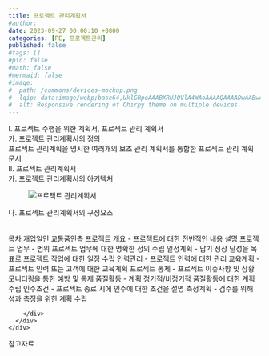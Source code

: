 ```yaml
---
title: 프로젝트 관리계획서
#author: 
date: 2023-09-27 00:00:10 +0800
categories: [PE, 프로젝트관리]
published: false
#tags: []
#pin: false
#math: false
#mermaid: false
#image:
#  path: /commons/devices-mockup.png
#  lqip: data:image/webp;base64,UklGRpoAAABXRUJQVlA4WAoAAAAQAAAADwAABwAAQUxQSDIAAAARL0AmbZurmr57yyIiqE8oiG0bejIYEQTgqiDA9vqnsUSI6H+oAERp2HZ65qP/VIAWAFZQOCBCAAAA8AEAnQEqEAAIAAVAfCWkAALp8sF8rgRgAP7o9FDvMCkMde9PK7euH5M1m6VWoDXf2FkP3BqV0ZYbO6NA/VFIAAAA
#  alt: Responsive rendering of Chirpy theme on multiple devices.
---
```


<div class="post-wrap">
  <div class="para">
    <div class="para-title">
      I. 프로젝트 수행을 위한 계획서, 프로젝트 관리 계획서
    </div>
    <div class="para-cntnt">
      <div class="para">
        <div class="para-title">
          가. 프로젝트 관리계획서의 정의
        </div>
        <div class="para-cntnt">
            프로젝트 관리계획을 명시한 여러개의 보조 관리 계획서를 통합한 프로젝트 관리 계획 문서
        </div>
      </div>
    </div>
  </div>
  
  <div class="para">
    <div class="para-title">
      II. 프로젝트 관리계획서
    </div>
    <div class="para-cntnt">
      <div class="para">
        <div class="para-title">
          가. 프로젝트 관리계획서의 아키텍처
        </div>
        <div class="para-cntnt">
          <figure class="post-figure">
            <img src="/assets/img/posts/프로젝트-관리계획서.png" alt="프로젝트 관리계획서">
<!--            <figcaption>Source: Unveiling the Metaverse: Exploring Emerging Trends, Multifaceted Perspectives, and Future Challenges</figcaption>-->
          </figure>
        </div>
      </div>
      <div class="para">
        <div class="para-title">
          나. 프로젝트 관리계획서의 구성요소
        </div>
        <div class="para-cntnt">
          <table class="post-table">
          </table>
          목차 개업일인 교통품인측
  프로젝트 개요 - 프로젝트에 대한 전반적인 내용 설명
  프로젝트 업무 - 범위 프로젝트 업무에 대한 명확한 정의 수립
  일정계획 - 납기 정상 달성을 목표로 프로젝트 작업에 대한 일정 수립
  인력관리 - 프로젝트 인력에 대한 관리
  교육계획 - 프로젝트 인력 또는 고객에 대한 교육계획
  프로젝트 통제 - 프로젝트 이슈사항 및 상황 모니터링을 통한 예방 및 통제
  품질활동 - 계획 정기적/비정기적 품질활동에 대한 계획 수립
  인수조건 - 프로젝트 종료 시에 인수에 대한 조건을 설명
  측정계획 - 검수를 위해 성과 측정을 위한 계획 수립

        </div>
      </div>
    </div>
  </div>

  <div class="refr-wrap">
    <div class="refr-title">
        참고자료
    </div>
    <ol class="refr-list">
    <!--    <li>(나현식, 최대선) <a target="_blank" href="https://scienceon.kisti.re.kr/commons/util/originalView.do?cn=JAKO202225948430499&oCn=JAKO202225948430499&dbt=JAKO&journal=NJOU00291864">메타버스 보안 위협 요소 및 대응 방안 검토</a></li>-->
    <!--    <li>(M. Uddin, S. Manickam, H. Ullah, M. Obaidat and A. Dandoush) <a target="_blank" href="https://ieeexplore.ieee.org/abstract/document/10138386">Unveiling the Metaverse: Exploring Emerging Trends, Multifaceted Perspectives, and Future Challenges</a></li>-->
    </ol>
  </div>
</div>
